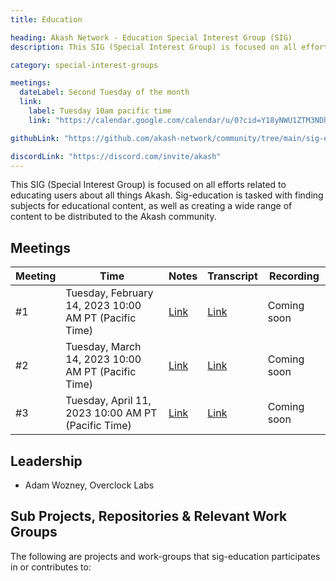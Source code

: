 ```yaml
---
title: Education

heading: Akash Network - Education Special Interest Group (SIG)
description: This SIG (Special Interest Group) is focused on all efforts related to educating users about all things Akash. Sig-education is tasked with finding subjects for educational content, as well as creating a wide range of content to be distributed to the Akash community.

category: special-interest-groups

meetings:
  dateLabel: Second Tuesday of the month
  link:
    label: Tuesday 10am pacific time
    link: "https://calendar.google.com/calendar/u/0?cid=Y18yNWU1ZTM3NDhlNGM0YWI3YTU1ZjQxZmJjNWViZWJjYzBhMDNiNDBmYjAyODc4NWYxNDE1OWJmYWViZWExMmUyQGdyb3VwLmNhbGVuZGFyLmdvb2dsZS5jb20"

githubLink: "https://github.com/akash-network/community/tree/main/sig-education"

discordLink: "https://discord.com/invite/akash"
---
```


This SIG (Special Interest Group) is focused on all efforts related to educating users about all things Akash. Sig-education is tasked with finding subjects for educational content, as well as creating a wide range of content to be distributed to the Akash community.

## Meetings

| Meeting | Time                                                  | Notes                                                                                                 | Transcript                                                                                                       | Recording   |
| ------- | ----------------------------------------------------- | ----------------------------------------------------------------------------------------------------- | ---------------------------------------------------------------------------------------------------------------- | ----------- |
| #1      | Tuesday, February 14, 2023 10:00 AM PT (Pacific Time) | [Link](https://github.com/akash-network/community/blob/main/sig-education/meetings/001-2023-02-14.md) | [Link](https://github.com/akash-network/community/blob/main/sig-education/meetings/001-2023-02-14.md#transcript) | Coming soon |
| #2      | Tuesday, March 14, 2023 10:00 AM PT (Pacific Time)    | [Link](https://github.com/akash-network/community/blob/main/sig-education/meetings/002-2023-03-14.md) | [Link](https://github.com/akash-network/community/blob/main/sig-education/meetings/002-2023-03-14.md#Transcript) | Coming soon |
| #3      | Tuesday, April 11, 2023 10:00 AM PT (Pacific Time)    | [Link](https://github.com/akash-network/community/blob/main/sig-education/meetings/003-2023-04-11.md) | [Link](https://github.com/akash-network/community/blob/main/sig-education/meetings/003-2023-04-11.md#transcript) | Coming soon |

## Leadership

- Adam Wozney, Overclock Labs

## Sub Projects, Repositories & Relevant Work Groups

The following are projects and work-groups that sig-education participates in or contributes to:
